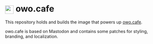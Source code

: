 # <img style="height: 1em; vertical-align:middle" src="https://github.com/roobre/owo.cafe/raw/main/assets/out/owotan-border.svg"> owo.cafe

This repository holds and builds the image that powers up [owo.cafe](https://owo.cafe).

owo.cafe is based on Mastodon and contains some patches for styling, branding, and localization.
